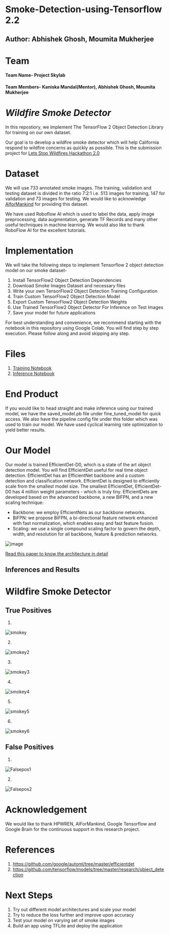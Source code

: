 # Smoke-Detection-using-Tensorflow 2.2

## Author: Abhishek Ghosh, Moumita Mukherjee

# Team

#### Team Name- Project Skylab
#### Team Members- Kaniska Mandal(Mentor), Abhishek Ghosh, Moumita Mukherjee

# *Wildfire Smoke Detector*

In this repostiory, we implement The TensorFlow 2 Object Detection Library for training on our own dataset.

Our goal is to develop a wildfire smoke detector which will help California respond to wildfire concerns as quickly as possible. This is the submission project for [Lets Stop Wildfires Hackathon 2.0](https://aiformankind.org/lets-stop-wildfires-hackathon-2.0)

# Dataset

We will use 733 annotated smoke images. The training, validation and testing dataset is divided in the ratio 7:2:1 i.e. 513 images for training, 147 for validation and 73 images for testing. We would like to acknowledge [AIforMankind](https://github.com/aiformankind/wildfire-smoke-detection-camera) for providing this dataset.

We have used Roboflow AI which is used to label the data, apply image preprocessing, data augmentation, generate TF Records and many other useful techniques in machine learning. We would also like to thank RoboFlow AI for the excellent tutorials.

# Implementation

We will take the following steps to implement Tensorflow 2 object detection model on our smoke dataset-

1. Install TensorFlow2 Object Detection Dependencies
2. Download Smoke Images Dataset and necessary files
3. Write your own TensorFlow2 Object Detection Training Configuration
4. Train Custom TensorFlow2 Object Detection Model
5. Export Custom TensorFlow2 Object Detection Weights
6. Use Trained TensorFlow2 Object Detector For Inference on Test Images
7. Save your model for future applications

For best understanding and convenience, we recommend starting with the notebook in this repository using Google Colab. You will find step by step execution. Please follow along and avoid skipping any step. 

# Files

1. [Training Notebook](https://colab.research.google.com/drive/1KWNgx33jwsWssn6oxunm1EUoOx64KrL6?usp=sharing)
2. [Inference Notebook](https://colab.research.google.com/drive/1OVuBK3JoOKsf74MJOUSUZLFXMGeHQJ-5?usp=sharing)

# End Product

If you would like to head straight and make inference using our trained model, we have the saved_model.pb file under fine_tuned_model for quick access. We also have the  pipeline config file under this folder which was used to train our model. We have used cyclical learning rate optimization to yield better results. 

# Our Model

Our model is trained EfficientDet-D0, which is a state of the art object detection model. You will find EfficientDet useful for real time object detection. EfficientDet has an EfficientNet backbone and a custom detection and classification network. EffcientDet is designed to efficiently scale from the smallest model size. The smallest EfficientDet, EfficientDet-D0 has 4 million weight parameters - which is truly tiny. EfficientDets are developed based on the advanced backbone, a new BiFPN, and a new scaling technique:

* Backbone: we employ EfficientNets as our backbone networks.
* BiFPN: we propose BiFPN, a bi-directional feature network enhanced with fast normalization, which enables easy and fast feature fusion.
* Scaling: we use a single compound scaling factor to govern the depth, width, and resolution for all backbone, feature & prediction networks.

![image](https://github.com/google/automl/blob/master/efficientdet/g3doc/network.png)

[Read this paper to know the architecture in detail](https://arxiv.org/abs/1911.09070)

## Inferences and Results

# Wildfire Smoke Detector

## True Positives

1. 

![smokey](https://user-images.githubusercontent.com/61203589/90588540-79f05800-e1a1-11ea-8fd1-54dbe8170a68.gif)

2. 

![smokey2](https://user-images.githubusercontent.com/61203589/90589985-051f1d00-e1a5-11ea-9f94-a06bb98ad19e.gif)

3. 

![smokey3](https://user-images.githubusercontent.com/61203589/90589995-081a0d80-e1a5-11ea-8699-6cfa9a3a65fe.gif)

4.

![smokey4](https://user-images.githubusercontent.com/61203589/90590551-7a3f2200-e1a6-11ea-8d5a-9d16297b0788.gif)

5. 

![smokey5](https://user-images.githubusercontent.com/61203589/90666480-156de100-e213-11ea-856c-fcf7ee1fae4b.gif)

6.

![smokey6](https://user-images.githubusercontent.com/61203589/90666481-156de100-e213-11ea-98f1-de6949c99536.gif)

## False Positives
1.


![Falsepos1](https://user-images.githubusercontent.com/61203589/90985991-3ac95a80-e545-11ea-9573-334818c7a020.png)

2.


![Falsepos2](https://user-images.githubusercontent.com/61203589/90986035-9dbaf180-e545-11ea-8b5d-4b807807c8b0.png)

# Acknowledgement

We would like to thank HPWREN, AIForMankind, Google Tensorflow and Google Brain for the continuous support in this research project.

# References

1. https://github.com/google/automl/tree/master/efficientdet
2. https://github.com/tensorflow/models/tree/master/research/object_detection

# Next Steps
1. Try out different model architectures and scale your model
2. Try to reduce the loss further and improve upon accuracy
3. Test your model on varying set of smoke images
4. Build an app using TFLite and deploy the application

